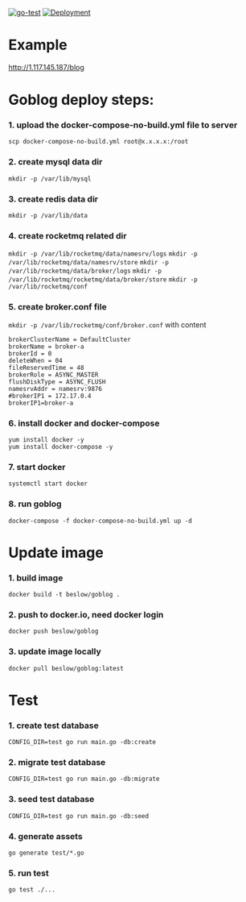 [![go-test](https://github.com/beslow/goblog/actions/workflows/go-test.yml/badge.svg)](https://github.com/beslow/goblog/actions/workflows/go-test.yml) [![Deployment](https://github.com/beslow/goblog/actions/workflows/CD.yml/badge.svg?branch=main)](https://github.com/beslow/goblog/actions/workflows/CD.yml)

# Example
http://1.117.145.187/blog
# Goblog deploy steps:
### 1. upload the docker-compose-no-build.yml file to server
`scp docker-compose-no-build.yml root@x.x.x.x:/root`
### 2. create mysql data dir
`mkdir -p /var/lib/mysql`
### 3. create redis data dir
`mkdir -p /var/lib/data`
### 4. create rocketmq related dir
`mkdir -p /var/lib/rocketmq/data/namesrv/logs`
`mkdir -p /var/lib/rocketmq/data/namesrv/store`
`mkdir -p /var/lib/rocketmq/data/broker/logs`
`mkdir -p /var/lib/rocketmq/rocketmq/data/broker/store`
`mkdir -p /var/lib/rocketmq/conf`

### 5. create broker.conf file
`mkdir -p /var/lib/rocketmq/conf/broker.conf`
with content
```
brokerClusterName = DefaultCluster
brokerName = broker-a
brokerId = 0
deleteWhen = 04
fileReservedTime = 48
brokerRole = ASYNC_MASTER
flushDiskType = ASYNC_FLUSH
namesrvAddr = namesrv:9876
#brokerIP1 = 172.17.0.4
brokerIP1=broker-a
```
### 6. install docker and docker-compose
```
yum install docker -y
yum install docker-compose -y
```
### 7. start docker
`systemctl start docker`
### 8. run goblog
`docker-compose -f docker-compose-no-build.yml up -d`

# Update image
### 1. build image
`docker build -t beslow/goblog .`
### 2. push to docker.io, need docker login
`docker push beslow/goblog`
### 3. update image locally
`docker pull beslow/goblog:latest`

# Test
### 1. create test database
`CONFIG_DIR=test go run main.go -db:create`
### 2. migrate test database
`CONFIG_DIR=test go run main.go -db:migrate`
### 3. seed test database
`CONFIG_DIR=test go run main.go -db:seed`
### 4. generate assets
`go generate test/*.go`
### 5. run test
`go test ./...`